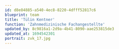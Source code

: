 ```yaml
---
id: d8e84885-a540-4ec8-8220-4dfff52817c6
blueprint: team
title: 'Tülin Kentner'
function: 'Zahnmedizinische Fachangestellte'
updated_by: 8c9816a1-2d9a-4b41-8090-aae253815de3
updated_at: 1694542301
portrait: zvk_17.jpg
---
```

